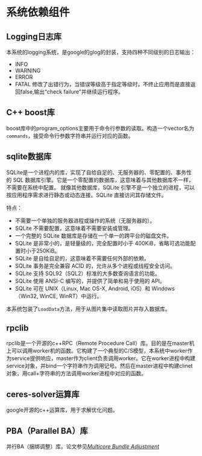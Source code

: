 # 系统依赖组件

## Logging日志库

本系统的logging系统，是google的glog的封装，支持四种不同级别的日志输出：
+ INFO
+ WARNING
+ ERROR
+ FATAL
修改了出错行为，当错误等级高于指定等级时，不终止应用而是直接返回false,输出“check failure”并继续运行程序。

## C++ boost库

boost库中的program_options主要用于命令行参数的读取。构造一个vector名为`commands`，接受命令行参数字符串并运行对应的函数。

## sqlite数据库

SQLite是一个进程内的库，实现了自给自足的、无服务器的、零配置的、事务性的 SQL 数据库引擎。它是一个零配置的数据库，这意味着与其他数据库不一样，不需要在系统中配置。
就像其他数据库，SQLite 引擎不是一个独立的进程，可以按应用程序需求进行静态或动态连接。SQLite 直接访问其存储文件。

特点：

+ 不需要一个单独的服务器进程或操作的系统（无服务器的）。
+ SQLite 不需要配置，这意味着不需要安装或管理。
+ 一个完整的 SQLite 数据库是存储在一个单一的跨平台的磁盘文件。
+ SQLite 是非常小的，是轻量级的，完全配置时小于 400KiB，省略可选功能配置时小于250KiB。
+ SQLite 是自给自足的，这意味着不需要任何外部的依赖。
+ SQLite 事务是完全兼容 ACID 的，允许从多个进程或线程安全访问。
+ SQLite 支持 SQL92（SQL2）标准的大多数查询语言的功能。
+ SQLite 使用 ANSI-C 编写的，并提供了简单和易于使用的 API。
+ SQLite 可在 UNIX（Linux, Mac OS-X, Android, iOS）和 Windows（Win32, WinCE, WinRT）中运行。

本系统包装了`LoadData`方法，用于从图片集中读取图片并存入数据库。


## rpclib

rpclib是一个开源的c++RPC（Remote Procedure Call）库。目的是在master机上可以调用worker机的函数。它构建了一个典型的C/S模型，本系统中worker作为service提供响应，master作为client负责调用worker。它在worker进程中构建service对象，并bind一个字符串作为调用记号。然后在master进程中构建clinet对象，用call+字符串的方法调用worker进程中对应的函数。

## ceres-solver运算库

google开源的c++运算库，用于求解优化问题。

## PBA（Parallel BA）库

并行BA（捆绑调整）库。论文参见[*Multicore Bundle Adjustment*](https://ieeexplore.ieee.org/abstract/document/5995552)